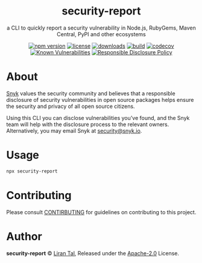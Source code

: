 <p align="center"><h1 align="center">
  security-report
</h1>

<p align="center">
  a CLI to quickly report a security vulnerability in Node.js, RubyGems, Maven Central, PyPI and other ecosystems 
</p>

<p align="center">
  <a href="https://www.npmjs.org/package/security-report"><img src="https://badgen.net/npm/v/security-report" alt="npm version"/></a>
  <a href="https://www.npmjs.org/package/security-report"><img src="https://badgen.net/npm/license/security-report" alt="license"/></a>
  <a href="https://www.npmjs.org/package/security-report"><img src="https://badgen.net/npm/dt/security-report" alt="downloads"/></a>
  <a href="https://circleci.com/gh/lirantal/security-report"><img src="https://circleci.com/gh/lirantal/security-report.svg?style=svg" alt="build"/></a>
  <a href="https://codecov.io/gh/lirantal/security-report"><img src="https://badgen.net/codecov/c/github/lirantal/security-report" alt="codecov"/></a>
  <a href="https://snyk.io/test/github/lirantal/security-report"><img src="https://snyk.io/test/github/lirantal/security-report/badge.svg" alt="Known Vulnerabilities"/></a>
  <a href="./SECURITY.md"><img src="https://img.shields.io/badge/Security-Responsible%20Disclosure-yellow.svg" alt="Responsible Disclosure Policy" /></a>
</p>

# About

[Snyk](http://snyk.io) values the security community and believes that a responsible disclosure of security vulnerabilities in open source packages helps ensure the security and privacy of all open source citizens.

Using this CLI you can disclose vulnerabilities you’ve found, and the Snyk team will help with the disclosure process to the relevant owners. Alternatively, you may email Snyk at security@snyk.io.

# Usage

```bash
npx security-report
```

# Contributing

Please consult [CONTIRBUTING](./CONTRIBUTING.md) for guidelines on contributing to this project.

# Author

**security-report** © [Liran Tal](https://github.com/lirantal), Released under the [Apache-2.0](./LICENSE) License.
